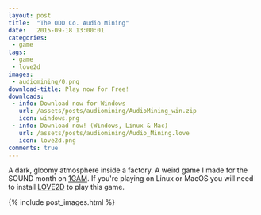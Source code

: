 ```yaml
---
layout: post
title:  "The ODD Co. Audio Mining"
date:   2015-09-18 13:00:01
categories:
 - game
tags:
 - game
 - love2d
images:
 - audiomining/0.png
download-title: Play now for Free!
downloads:
 - info: Download now for Windows
   url: /assets/posts/audiomining/AudioMining_win.zip
   icon: windows.png
 - info: Download now! (Windows, Linux & Mac)
   url: /assets/posts/audiomining/Audio_Mining.love
   icon: love2d.png
comments: true
---
```


A dark, gloomy atmosphere inside a factory. A weird game I made for the SOUND month on [1GAM]. 
If you're playing on Linux or MacOS you will need to install [LOVE2D] to play this game.

<!--more-->

{% include post_images.html %}

[1GAM]:http://onegameamonth.com/
[LOVE2D]:https://love2d.org/
